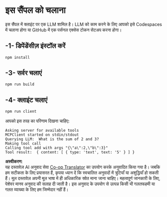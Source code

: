 <!--
CO_OP_TRANSLATOR_METADATA:
{
  "original_hash": "6d6315e03f591fb5a39be91da88585dc",
  "translation_date": "2025-07-13T19:19:09+00:00",
  "source_file": "03-GettingStarted/03-llm-client/solution/typescript/README.md",
  "language_code": "hi"
}
-->
# इस सैंपल को चलाना

इस सैंपल में क्लाइंट पर एक LLM शामिल है। LLM को काम करने के लिए आपको इसे Codespaces में चलाना होगा या GitHub में एक पर्सनल एक्सेस टोकन सेटअप करना होगा।

## -1- डिपेंडेंसीज़ इंस्टॉल करें

```bash
npm install
```

## -3- सर्वर चलाएं

```bash
npm run build
```

## -4- क्लाइंट चलाएं

```sh
npm run client
```

आपको इस तरह का परिणाम दिखना चाहिए:

```text
Asking server for available tools
MCPClient started on stdin/stdout
Querying LLM:  What is the sum of 2 and 3?
Making tool call
Calling tool add with args "{\"a\":2,\"b\":3}"
Tool result:  { content: [ { type: 'text', text: '5' } ] }
```

**अस्वीकरण**:  
यह दस्तावेज़ AI अनुवाद सेवा [Co-op Translator](https://github.com/Azure/co-op-translator) का उपयोग करके अनुवादित किया गया है। जबकि हम सटीकता के लिए प्रयासरत हैं, कृपया ध्यान दें कि स्वचालित अनुवादों में त्रुटियाँ या अशुद्धियाँ हो सकती हैं। मूल दस्तावेज़ अपनी मूल भाषा में ही अधिकारिक स्रोत माना जाना चाहिए। महत्वपूर्ण जानकारी के लिए, पेशेवर मानव अनुवाद की सलाह दी जाती है। इस अनुवाद के उपयोग से उत्पन्न किसी भी गलतफहमी या गलत व्याख्या के लिए हम जिम्मेदार नहीं हैं।